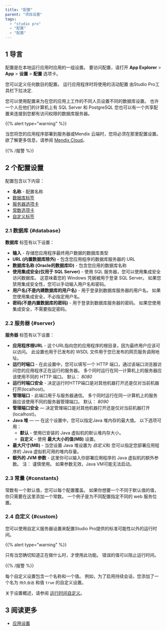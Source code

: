 ```yaml
---
title: "配置"
parent: "项目设置"
tags:
  - "studio pro"
  - "配置"
  - "配置"
---
```


## 1 导言

配置是在本地运行应用时应用的一组设置。 要访问配置，请打开 **App Explorer** > **App** > **设置** > **配置** 选项卡。

您可以定义任何数目的配置。 运行应用程序时将使用的活动配置 由Studio Pro工具栏下拉决定.

您可以使用配置来为在您的应用上工作的不同人员设置不同的数据库设置。 也许一个人在他们的计算机上有 SQL Server 和 PostgreSQL 您也可以有一个共享配置来连接到您都有访问权限的数据库服务器。

{{% alert type="warning" %}}

当您将您的应用程序部署到服务器或Mendix 云端时，您将必须在那里配置设置。 欲了解更多信息，请参阅 [Mendix Cloud](/developerportal/deploy/mendix-cloud-deploy)。

{{% /报警 %}}

## 2 个配置设置

配置包含以下内容：

* **名称** - 配置名称
* [数据库标签](#database)
* [服务器选项卡](#server)
* [常数选项卡](#constants)
* [自定义标签](#custom)

### 2.1 数据库 {#database}

**数据库** 标签有以下设置：

* **输入** - 存储您应用程序最终用户数据的数据库类型
* **URL (内置数据库除外)** - 包含您应用程序的数据库服务器的 URL
* **数据库名称 (Oracle的数据库ID)** - 包含您应用的数据库名称
* **使用集成安全(仅用于 SQL Server)** - 使用 SQL 服务器，您可以使用集成安全访问数据库。 这意味着您的 Windows 凭据被用于登录 SQL Server。 如果您禁用集成安全性，您可以手动输入用户名和密码。
* **用户名(不是内建数据库的用户名)** - 用于登录到数据库服务器的用户名。 如果您使用集成安全，不必指定用户名。
* **密码(不是内置数据库的密码)** - 用于登录到数据库服务器的密码。 如果您使用集成安全，不需要指定密码。

### 2.2 服务器 {#server}

**服务器** 标签有以下设置：

* **应用程序根URL** - 这个URL指向您的应用程序的根目录，因为最终用户应该可以访问。 此设置也用于已发布的 WSDL 文件用于您已发布的网页服务调用地址。
* **运行时端口** - 在此设置中，您可以填写一个 HTTP 端口，通过该端口浏览器访问您的应用程序正在运行的服务器。 多个同时运行在同一计算机上的服务器应该使用不同的 HTTP 端口。 默认： *8080*
* **运行时端口安全** - 决定运行时HTTP端口是对其他机器打开还是仅对当前机器打开(localhost)。
* **管理端口** - 此端口用于与服务器通信。 多个同时运行在同一计算机上的服务器应该使用不同的服务器管理端口。 默认： *8090*
* **管理端口安全** — 决定管理端口是对其他机器打开还是仅对当前机器打开(localhost)。
* **Java 堆** — — 在这个设置中，您可以指定Java 堆内存的最大值。 以下选项可用：
  * **默认** - 使用已安装的 Java 虚拟机的默认堆内存大小。
  * **自定义** - 使用 **最大大小的值(MB)** 设置。
* **最大尺寸(MB)** - 当您设置 Java 堆设置为 *自定义*和 您可以指定您部署应用程序的 Java 虚拟机可用的堆内存量。
* **额外的 JVM 参数** - 这里你可以输入你部署应用程序的 Java 虚拟机的额外参数。 注： 谨慎使用。 如果参数无效，Java VM可能无法启动。

### 2.3 常量 {#constants}

常数有一个默认值，您可以每个配置覆盖。 如果你想要一个不同于默认值的值，你只需要在这里添加一个常数。 一个例子是为不同配置指定不同的 web 服务位置。

### 2.4 自定义 {#custom}

您可以使用自定义服务器设置来配置Studio Pro提供的标准可能性以外的运行时间。

{{% alert type="warning" %}}

只有当您确切知道正在做什么时，才使用此功能。 错误的值可以阻止运行时间。

{{% /报警 %}}

每个自定义设置包含一个名称和一个值。 例如，为了启用持续会话，您添加了一个名为 `持久会话` 和值 `true` 的自定义设置。

关于设置概述，请参阅 [运行时间自定义](custom-settings)。

## 3 阅读更多

* [应用设置](项目设置)
